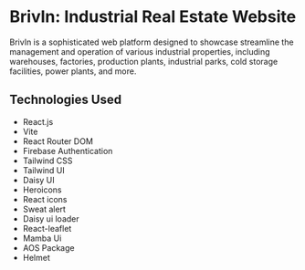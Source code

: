 

# BrivIn: Industrial Real Estate Website

BrivIn is a sophisticated web platform designed to showcase streamline the management and operation of various industrial properties, including warehouses, factories, production plants, industrial parks, cold storage facilities, power plants, and more. 



## Technologies Used

- React.js
- Vite
- React Router DOM
- Firebase Authentication
- Tailwind CSS
- Tailwind UI
- Daisy UI
- Heroicons
- React icons
- Sweat alert
- Daisy ui loader
- React-leaflet
- Mamba Ui
- AOS Package
- Helmet